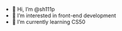 - 👋 Hi, I’m @sh111p
- 👀 I’m interested in front-end development
- 🌱 I’m currently learning CS50

<!---
sh111p/sh111p is a ✨ special ✨ repository because its `README.md` (this file) appears on your GitHub profile.
You can click the Preview link to take a look at your changes.
--->
